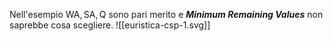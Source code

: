 Nell'esempio $\text{WA},\text{SA}, \text{Q}$ sono pari merito e ***Minimum Remaining Values*** non saprebbe cosa scegliere.
![[euristica-csp-1.svg]]